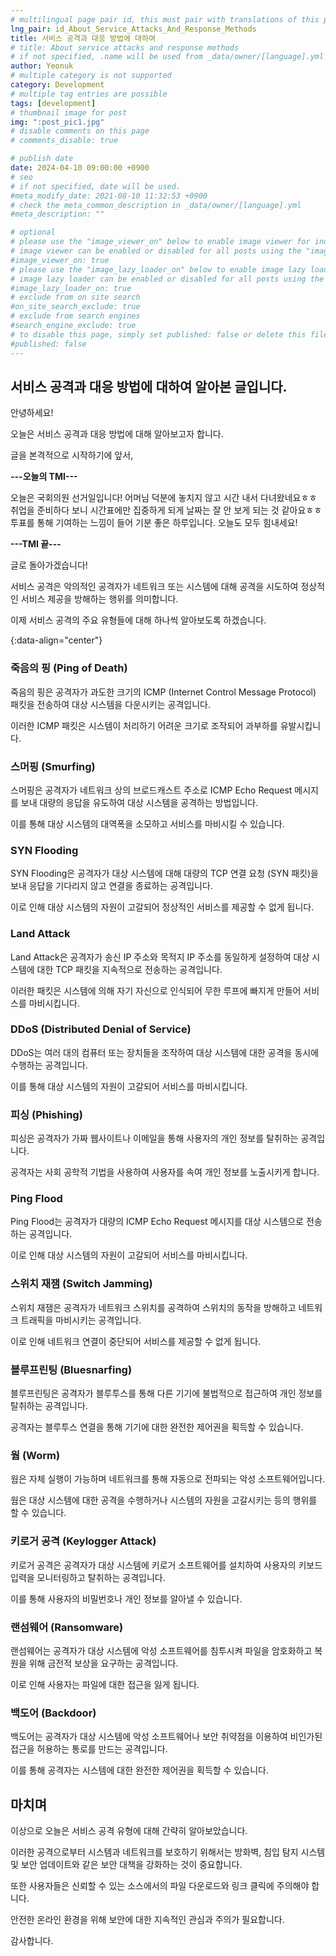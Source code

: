 ```yaml
---
# multilingual page pair id, this must pair with translations of this page. (This name must be unique)
lng_pair: id_About_Service_Attacks_And_Response_Methods
title: 서비스 공격과 대응 방법에 대하여
# title: About service attacks and response methods
# if not specified, .name will be used from _data/owner/[language].yml
author: Yeonuk
# multiple category is not supported
category: Development
# multiple tag entries are possible
tags: [development]
# thumbnail image for post
img: ":post_pic1.jpg"
# disable comments on this page
# comments_disable: true

# publish date
date: 2024-04-10 09:00:00 +0900
# seo
# if not specified, date will be used.
#meta_modify_date: 2021-08-10 11:32:53 +0900
# check the meta_common_description in _data/owner/[language].yml
#meta_description: ""

# optional
# please use the "image_viewer_on" below to enable image viewer for individual pages or posts (_posts/ or [language]/_posts folders).
# image viewer can be enabled or disabled for all posts using the "image_viewer_posts: true" setting in _data/conf/main.yml.
#image_viewer_on: true
# please use the "image_lazy_loader_on" below to enable image lazy loader for individual pages or posts (_posts/ or [language]/_posts folders).
# image lazy loader can be enabled or disabled for all posts using the "image_lazy_loader_posts: true" setting in _data/conf/main.yml.
#image_lazy_loader_on: true
# exclude from on site search
#on_site_search_exclude: true
# exclude from search engines
#search_engine_exclude: true
# to disable this page, simply set published: false or delete this file
#published: false
---
```


<!-- outline-start -->

## 서비스 공격과 대응 방법에 대하여 알아본 글입니다.

안녕하세요!

오늘은 서비스 공격과 대응 방법에 대해 알아보고자 합니다.

글을 본격적으로 시작하기에 앞서,

**---오늘의 TMI---**

오늘은 국회의원 선거일입니다! 어머님 덕분에 놓치지 않고 시간 내서 다녀왔네요ㅎㅎ 취업을 준비하다 보니 시간표에만 집중하게 되게 날짜는 잘 안 보게 되는 것 같아요ㅎㅎ 투표를 통해 기여하는 느낌이 들어 기분 좋은 하루입니다. 오늘도 모두 힘내세요!

**---TMI 끝---**

글로 돌아가겠습니다!

서비스 공격은 악의적인 공격자가 네트워크 또는 시스템에 대해 공격을 시도하여 정상적인 서비스 제공을 방해하는 행위를 의미합니다.

이제 서비스 공격의 주요 유형들에 대해 하나씩 알아보도록 하겠습니다.

{:data-align="center"}

<!-- outline-end -->

### 죽음의 핑 (Ping of Death)

죽음의 핑은 공격자가 과도한 크기의 ICMP (Internet Control Message Protocol) 패킷을 전송하여 대상 시스템을 다운시키는 공격입니다.

이러한 ICMP 패킷은 시스템이 처리하기 어려운 크기로 조작되어 과부하를 유발시킵니다.

### 스머핑 (Smurfing)

스머핑은 공격자가 네트워크 상의 브로드캐스트 주소로 ICMP Echo Request 메시지를 보내 대량의 응답을 유도하여 대상 시스템을 공격하는 방법입니다.

이를 통해 대상 시스템의 대역폭을 소모하고 서비스를 마비시킬 수 있습니다.

### SYN Flooding

SYN Flooding은 공격자가 대상 시스템에 대해 대량의 TCP 연결 요청 (SYN 패킷)을 보내 응답을 기다리지 않고 연결을 종료하는 공격입니다.

이로 인해 대상 시스템의 자원이 고갈되어 정상적인 서비스를 제공할 수 없게 됩니다.

### Land Attack

Land Attack은 공격자가 송신 IP 주소와 목적지 IP 주소를 동일하게 설정하여 대상 시스템에 대한 TCP 패킷을 지속적으로 전송하는 공격입니다.

이러한 패킷은 시스템에 의해 자기 자신으로 인식되어 무한 루프에 빠지게 만들어 서비스를 마비시킵니다.

### DDoS (Distributed Denial of Service)

DDoS는 여러 대의 컴퓨터 또는 장치들을 조작하여 대상 시스템에 대한 공격을 동시에 수행하는 공격입니다.

이를 통해 대상 시스템의 자원이 고갈되어 서비스를 마비시킵니다.

### 피싱 (Phishing)

피싱은 공격자가 가짜 웹사이트나 이메일을 통해 사용자의 개인 정보를 탈취하는 공격입니다.

공격자는 사회 공학적 기법을 사용하여 사용자를 속여 개인 정보를 노출시키게 합니다.

### Ping Flood

Ping Flood는 공격자가 대량의 ICMP Echo Request 메시지를 대상 시스템으로 전송하는 공격입니다.

이로 인해 대상 시스템의 자원이 고갈되어 서비스를 마비시킵니다.

### 스위치 재잼 (Switch Jamming)

스위치 재잼은 공격자가 네트워크 스위치를 공격하여 스위치의 동작을 방해하고 네트워크 트래픽을 마비시키는 공격입니다.

이로 인해 네트워크 연결이 중단되어 서비스를 제공할 수 없게 됩니다.

### 블루프린팅 (Bluesnarfing)

블루프린팅은 공격자가 블루투스를 통해 다른 기기에 불법적으로 접근하여 개인 정보를 탈취하는 공격입니다.

공격자는 블루투스 연결을 통해 기기에 대한 완전한 제어권을 획득할 수 있습니다.

### 웜 (Worm)

웜은 자체 실행이 가능하며 네트워크를 통해 자동으로 전파되는 악성 소프트웨어입니다.

웜은 대상 시스템에 대한 공격을 수행하거나 시스템의 자원을 고갈시키는 등의 행위를 할 수 있습니다.

### 키로거 공격 (Keylogger Attack)

키로거 공격은 공격자가 대상 시스템에 키로거 소프트웨어를 설치하여 사용자의 키보드 입력을 모니터링하고 탈취하는 공격입니다.

이를 통해 사용자의 비밀번호나 개인 정보를 알아낼 수 있습니다.

### 랜섬웨어 (Ransomware)

랜섬웨어는 공격자가 대상 시스템에 악성 소프트웨어를 침투시켜 파일을 암호화하고 복원을 위해 금전적 보상을 요구하는 공격입니다.

이로 인해 사용자는 파일에 대한 접근을 잃게 됩니다.

### 백도어 (Backdoor)

백도어는 공격자가 대상 시스템에 악성 소프트웨어나 보안 취약점을 이용하여 비인가된 접근을 허용하는 통로를 만드는 공격입니다.

이를 통해 공격자는 시스템에 대한 완전한 제어권을 획득할 수 있습니다.

## 마치며

이상으로 오늘은 서비스 공격 유형에 대해 간략히 알아보았습니다.

이러한 공격으로부터 시스템과 네트워크를 보호하기 위해서는 방화벽, 침입 탐지 시스템 및 보안 업데이트와 같은 보안 대책을 강화하는 것이 중요합니다.

또한 사용자들은 신뢰할 수 있는 소스에서의 파일 다운로드와 링크 클릭에 주의해야 합니다.

안전한 온라인 환경을 위해 보안에 대한 지속적인 관심과 주의가 필요합니다.

감사합니다.
